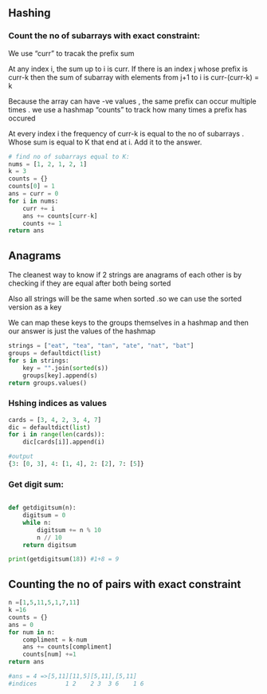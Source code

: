 ## Hashing

### Count the no of subarrays with exact constraint:

We use “curr” to tracak the prefix sum

At any index i, the sum up to i is curr. If there is an index j whose prefix is curr-k then the sum of subarray with elements from j+1 to i is curr-(curr-k) = k

Because the array can have -ve values , the same prefix can occur multiple times . we use a hashmap “counts” to track how many times a prefix has occured

At every index i the frequency of curr-k is equal to the no of subarrays . Whose sum is equal to K that end at i. Add it to the answer.

```python
# find no of subarrays equal to K:
nums = [1, 2, 1, 2, 1]
k = 3
counts = {}
counts[0] = 1
ans = curr = 0
for i in nums:
    curr += i
    ans += counts[curr-k]
    counts += 1
return ans
```

## Anagrams

The cleanest way to know if 2 strings are anagrams of each other is by checking if they are equal after both being sorted

Also all strings will be the same when sorted .so we can use the sorted version as a key

We can map these keys to the groups themselves in a hashmap and then our answer is just the values of the hashmap

```python
strings = ["eat", "tea", "tan", "ate", "nat", "bat"]
groups = defaultdict(list)
for s in strings:
    key = "".join(sorted(s))
    groups[key].append(s)
return groups.values()
```

### Hshing indices as values

```python
cards = [3, 4, 2, 3, 4, 7]
dic = defaultdict(list)
for i in range(len(cards)):
    dic[cards[i]].append(i)

#output
{3: [0, 3], 4: [1, 4], 2: [2], 7: [5]}
```

### Get digit sum:

```python

def getdigitsum(n):
    digitsum = 0
    while n:
        digitsum += n % 10
        n // 10
    return digitsum

print(getdigitsum(18)) #1+8 = 9
```

## Counting the no of pairs with exact constraint

```python
n =[1,5,11,5,1,7,11]
k =16
counts = {}
ans = 0
for num in n:
    compliment = k-num
    ans += counts[compliment]
    counts[num] +=1
return ans

#ans = 4 =>[5,11][11,5][5,11],[5,11]
#indices		1 2    2 3  3 6    1 6
```

